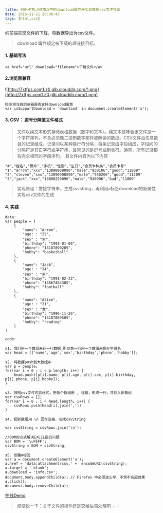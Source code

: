 ```yaml
---
title: 利用HTML/HTML5中的download属性来实现数据csv文件导出
date: 2016-11-21 20:38:43
tags: [html,css]
---
```


纯前端实现文件的下载，将数据导出为csv文件。

<!-- more -->

> download 属性规定被下载的超链接目标。

#### 1. 基础写法
    <a href="url" download="filename">下载文件</a>
#### 2.浏览器兼容

![http://7xtfps.com1.z0.glb.clouddn.com/1.png](http://7xtfps.com1.z0.glb.clouddn.com/1.png)

    检测测当前浏览器是否支持download属性
    var isSupportDownload = 'download' in document.createElement('a');

#### 3. CSV： 逗号分隔值文件格式
> 文件以纯文本形式存储表格数据（数字和文本）。纯文本意味着该文件是一个字符序列，不含必须像二进制数字那样被解读的数据。CSV文件由任意数目的记录组成，记录间以某种换行符分隔；每条记录由字段组成，字段间的分隔符是其它字符或字符串，最常见的是逗号或制表符。通常，所有记录都有完全相同的字段序列。
其文件内容为以下内容  

    "#","姓名","照片","手机","性别","生日","会员卡种类","会员卡号"
    "1","arron","xxx","13890909090","male","930106","good","11809"
    "2","steven","xxx","13890908890","male","930206","good","11209"
    "3","jack","xxx","13890220090","male","930906","bad","11809"

> 实现原理：拼接字符串，生成csvstring，再利用a标签download的新属性实现csv文件的生成 


#### 4. 实践

    data:
    var people = [
        {
            "name": "Arron",
            "age: : "22",
            "sex" : "男",
            "birthday": "1993-01-06",
            "phone": "13187890289",
            "hobby": "basketball"
        },
        {
            "name": "Jack",
            "age: : "24",
            "sex" : "男",
            "birthday": "1991-02-22",
            "phone": "13567454389",
            "hobby": "football"
        },
        {
            "name": "Alice",
            "age: : "21",
            "sex" : "女",
            "birthday": "1996-11-26",
            "phone": "13187889509",
            "hobby": "reading"
        }
    ]

    code: 

    s1. 我们用一个数组来存一行数据,所以第一行用一个数组来保存字段名
    var head = [['name','age','sex','birthday','phone','hobby']];

    s2. 将数据push到大数组中
    var p = people;
    for(var i = 0 ; i < p.length; i++) {
        head.push([p[i].name, p[i].age, p[i].sex, p[i].birthday, p[i].phone, p[i].hobby]);
    }

    s3. 按照csv文件内容格式，把每个数组用 , 连接，形成一行，并存入新数组
    var csvRows = [];
    for(var i = 0 ; i < head.length; i++) {
        csvRows.push(head[i].join(','))
    }

    s4. 把新数组用 \n 回车连接，形成csvString

    var csvString = csvRows.join('\n');
    
    //BOM的方式解决EXCEL乱码问题
    var BOM = '\uFEFF';
    csvString = BOM + csvString;

    s5. 创建a标签
    var a = document.createElement('a');
    a.href = 'data:attachment/csv,' +  encodeURI(csvString);
    a.target = '_blank';
    a.download = 'info.csv';
    document.body.appendChild(a); // Firefox 中必须这么写，不然不会起效果
    a.click();
    document.body.removeChild(a);


[在线Demo](https://jsfiddle.net/upj5js7f/)

> 顺便说一下：关于文件的操作还是交给后端处理吧-，-


